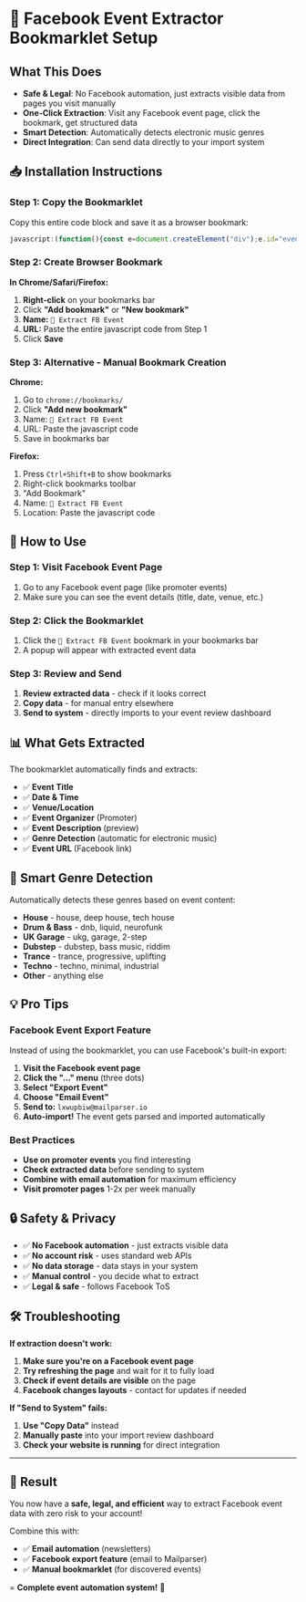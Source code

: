 # 🔖 Facebook Event Extractor Bookmarklet Setup

## What This Does
- **Safe & Legal**: No Facebook automation, just extracts visible data from pages you visit manually
- **One-Click Extraction**: Visit any Facebook event page, click the bookmark, get structured data
- **Smart Detection**: Automatically detects electronic music genres
- **Direct Integration**: Can send data directly to your import system

## 📥 Installation Instructions

### Step 1: Copy the Bookmarklet
Copy this entire code block and save it as a browser bookmark:

```javascript
javascript:(function(){const e=document.createElement("div");e.id="event-extractor-modal",e.style.cssText="position:fixed;top:50%;left:50%;transform:translate(-50%,-50%);width:500px;max-height:80vh;overflow-y:auto;background:white;border:2px solid #8b4aff;border-radius:12px;box-shadow:0 10px 30px rgba(0,0,0,0.3);z-index:10000;font-family:Arial,sans-serif;padding:20px";const t=document.createElement("div");t.style.cssText="position:fixed;top:0;left:0;width:100%;height:100%;background:rgba(0,0,0,0.5);z-index:9999";function n(){const e={title:"",date:"",time:"",venue:"",description:"",organizer:"",url:window.location.href,extracted_at:(new Date).toISOString()};try{const t=['[data-testid="event-permalink-event-name"] h1','[data-testid="event-permalink-event-name"]','h1[data-testid="event-permalink-event-name"]',".x1heor9g .x1qlqyl8","h1"];for(const n of t){const t=document.querySelector(n);if(t&&t.textContent.trim()){e.title=t.textContent.trim();break}}const n=['[data-testid="event-permalink-details"] span',".x1i10hfl time","time",".event-date-time",".date-time-info"];let o="";for(const e of n){const t=document.querySelectorAll(e);for(const e of t){const t=e.textContent.trim();t&&(t.includes("202")||t.includes("AM")||t.includes("PM"))&&(o+=t+" ")}if(o)break}const a=/(\w+day,?\s+\w+\s+\d{1,2},?\s+\d{4})/i,r=/(\d{1,2}:\d{2}\s*(?:AM|PM))/i,i=o.match(a),l=o.match(r);i&&(e.date=i[1]),l&&(e.time=l[1]);const s=['[data-testid="event-permalink-details"] a[href*="maps"]',".event-location",".venue-name",'a[href*="maps.google"]','a[href*="facebook.com/pages"]'];for(const t of s){const t=document.querySelector(t);if(t&&t.textContent.trim()){e.venue=t.textContent.trim();break}}const c=['[data-testid="event-permalink-organizer"] a',".event-organizer a",".hosted-by a",'a[role="link"][href*="/events"]'];for(const t of c){const t=document.querySelector(t);if(t&&t.textContent.trim()){e.organizer=t.textContent.trim();break}}const d=['[data-testid="event-permalink-description"]',".event-description",".description-text"];for(const t of d){const t=document.querySelector(t);if(t&&t.textContent.trim()){e.description=t.textContent.trim().substring(0,300);break}}}catch(e){console.error("Error extracting event data:",e)}return e}function o(e){const t=(e.title+" "+e.description+" "+e.organizer).toLowerCase(),n={house:["house","deep house","tech house","progressive house"],"drum-and-bass":["drum and bass","dnb","liquid","neurofunk"],ukg:["uk garage","garage","ukg","2-step"],dubstep:["dubstep","bass music","riddim","future bass"],trance:["trance","progressive trance","uplifting","psytrance"],techno:["techno","minimal","industrial","detroit techno"]};for(const[e,o]of Object.entries(n))if(o.some(e=>t.includes(e)))return e;return"other"}const a=n(),r=o(a);e.innerHTML=`\n        <div style="border-bottom: 2px solid #8b4aff; padding-bottom: 15px; margin-bottom: 20px;">\n            <h2 style="color: #8b4aff; margin: 0; font-size: 20px;">🎵 Facebook Event Extractor</h2>\n        </div>\n        \n        <div style="margin-bottom: 20px;">\n            <h3 style="color: #333; margin-bottom: 10px;">📊 Extracted Event Data:</h3>\n            \n            <div style="background: #f8f9fa; padding: 15px; border-radius: 8px; margin-bottom: 15px;">\n                <div style="margin-bottom: 8px;"><strong>Title:</strong> ${a.title||"Not found"}</div>\n                <div style="margin-bottom: 8px;"><strong>Date:</strong> ${a.date||"Not found"}</div>\n                <div style="margin-bottom: 8px;"><strong>Time:</strong> ${a.time||"Not found"}</div>\n                <div style="margin-bottom: 8px;"><strong>Venue:</strong> ${a.venue||"Not found"}</div>\n                <div style="margin-bottom: 8px;"><strong>Organizer:</strong> ${a.organizer||"Not found"}</div>\n                <div style="margin-bottom: 8px;"><strong>Detected Genre:</strong> \n                    <span style="background: #8b4aff; color: white; padding: 2px 8px; border-radius: 4px; font-size: 12px;">\n                        ${r}\n                    </span>\n                </div>\n                <div style="margin-bottom: 8px;"><strong>URL:</strong> <a href="${a.url}" target="_blank" style="color: #8b4aff;">Event Link</a></div>\n            </div>\n            \n            ${a.description?`\n                <div style="margin-bottom: 15px;">\n                    <strong>Description Preview:</strong>\n                    <div style="background: #f0f0f0; padding: 10px; border-radius: 4px; font-size: 12px; max-height: 100px; overflow-y: auto;">\n                        ${a.description}...\n                    </div>\n                </div>\n            `:""}\n        </div>\n\n        <div style="margin-bottom: 20px;">\n            <h3 style="color: #333; margin-bottom: 10px;">📧 Send to Import System:</h3>\n            <textarea id="json-output" style="width: 100%; height: 120px; font-family: monospace; font-size: 11px; border: 1px solid #ddd; border-radius: 4px; padding: 8px;" readonly>${JSON.stringify({source:"facebook_bookmarklet",event_title:a.title,event_date:a.date,event_time:a.time,venue_name:a.venue,promoter:a.organizer,genre:r,description:a.description,ticket_url:a.url,extracted_at:a.extracted_at},null,2)}</textarea>\n        </div>\n\n        <div style="display: flex; gap: 10px; margin-top: 20px;">\n            <button id="copy-json" style="background: #8b4aff; color: white; border: none; padding: 10px 15px; border-radius: 6px; cursor: pointer; font-weight: bold;">\n                📋 Copy Data\n            </button>\n            <button id="send-to-system" style="background: #28a745; color: white; border: none; padding: 10px 15px; border-radius: 6px; cursor: pointer; font-weight: bold;">\n                📤 Send to System\n            </button>\n            <button id="close-modal" style="background: #6c757d; color: white; border: none; padding: 10px 15px; border-radius: 6px; cursor: pointer; font-weight: bold;">\n                ❌ Close\n            </button>\n        </div>\n\n        <div style="margin-top: 15px; padding: 10px; background: #e3f2fd; border-radius: 4px; font-size: 12px;">\n            💡 <strong>Tip:</strong> Use Facebook\\'s "Export Event" feature to email events directly to <code>lxwupbiw@mailparser.io</code>!\n        </div>\n    `;const i=e.querySelector("#copy-json"),l=e.querySelector("#send-to-system"),s=e.querySelector("#close-modal"),c=e.querySelector("#json-output");i.addEventListener("click",()=>{c.select(),document.execCommand("copy"),i.textContent="✅ Copied!",setTimeout(()=>i.textContent="📋 Copy Data",2e3)}),l.addEventListener("click",async()=>{try{const e=await fetch("/api/events/import-from-email",{method:"POST",headers:{"Content-Type":"application/json"},body:c.value});e.ok?(l.textContent="✅ Sent!",l.style.background="#28a745"):(l.textContent="❌ Error",l.style.background="#dc3545"),setTimeout(()=>{l.textContent="📤 Send to System",l.style.background="#28a745"},3e3)}catch(e){console.error("Error sending data:",e),l.textContent="❌ Error",l.style.background="#dc3545"}});function d(){document.body.removeChild(t),document.body.removeChild(e)}s.addEventListener("click",d),t.addEventListener("click",d),document.body.appendChild(t),document.body.appendChild(e)})();
```

### Step 2: Create Browser Bookmark

**In Chrome/Safari/Firefox:**
1. **Right-click** on your bookmarks bar
2. Click **"Add bookmark"** or **"New bookmark"**
3. **Name:** `🎵 Extract FB Event`
4. **URL:** Paste the entire javascript code from Step 1
5. Click **Save**

### Step 3: Alternative - Manual Bookmark Creation

**Chrome:**
1. Go to `chrome://bookmarks/`
2. Click **"Add new bookmark"**
3. Name: `🎵 Extract FB Event`
4. URL: Paste the javascript code
5. Save in bookmarks bar

**Firefox:**
1. Press `Ctrl+Shift+B` to show bookmarks
2. Right-click bookmarks toolbar
3. "Add Bookmark"
4. Name: `🎵 Extract FB Event`
5. Location: Paste the javascript code

## 🎯 How to Use

### Step 1: Visit Facebook Event Page
1. Go to any Facebook event page (like promoter events)
2. Make sure you can see the event details (title, date, venue, etc.)

### Step 2: Click the Bookmarklet
1. Click the `🎵 Extract FB Event` bookmark in your bookmarks bar
2. A popup will appear with extracted event data

### Step 3: Review and Send
1. **Review extracted data** - check if it looks correct
2. **Copy data** - for manual entry elsewhere
3. **Send to system** - directly imports to your event review dashboard

## 📊 What Gets Extracted

The bookmarklet automatically finds and extracts:

- ✅ **Event Title**
- ✅ **Date & Time** 
- ✅ **Venue/Location**
- ✅ **Event Organizer** (Promoter)
- ✅ **Event Description** (preview)
- ✅ **Genre Detection** (automatic for electronic music)
- ✅ **Event URL** (Facebook link)

## 🎵 Smart Genre Detection

Automatically detects these genres based on event content:
- **House** - house, deep house, tech house
- **Drum & Bass** - dnb, liquid, neurofunk  
- **UK Garage** - ukg, garage, 2-step
- **Dubstep** - dubstep, bass music, riddim
- **Trance** - trance, progressive, uplifting
- **Techno** - techno, minimal, industrial
- **Other** - anything else

## 💡 Pro Tips

### Facebook Event Export Feature
Instead of using the bookmarklet, you can use Facebook's built-in export:

1. **Visit the Facebook event page**
2. **Click the "..." menu** (three dots)
3. **Select "Export Event"**
4. **Choose "Email Event"**
5. **Send to:** `lxwupbiw@mailparser.io`
6. **Auto-import!** The event gets parsed and imported automatically

### Best Practices
- **Use on promoter events** you find interesting
- **Check extracted data** before sending to system
- **Combine with email automation** for maximum efficiency
- **Visit promoter pages** 1-2x per week manually

## 🔒 Safety & Privacy

- ✅ **No Facebook automation** - just extracts visible data
- ✅ **No account risk** - uses standard web APIs
- ✅ **No data storage** - data stays in your system
- ✅ **Manual control** - you decide what to extract
- ✅ **Legal & safe** - follows Facebook ToS

## 🛠️ Troubleshooting

**If extraction doesn't work:**
1. **Make sure you're on a Facebook event page**
2. **Try refreshing the page** and wait for it to fully load
3. **Check if event details are visible** on the page
4. **Facebook changes layouts** - contact for updates if needed

**If "Send to System" fails:**
1. **Use "Copy Data"** instead
2. **Manually paste** into your import review dashboard
3. **Check your website is running** for direct integration

---

## 🎉 Result

You now have a **safe, legal, and efficient** way to extract Facebook event data with zero risk to your account! 

Combine this with:
- ✅ **Email automation** (newsletters)  
- ✅ **Facebook export feature** (email to Mailparser)
- ✅ **Manual bookmarklet** (for discovered events)

= **Complete event automation system!** 🚀